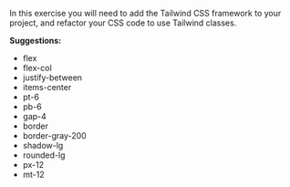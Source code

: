 In this exercise you will need to add the Tailwind CSS framework to your project, and refactor your CSS code to use Tailwind classes.

**Suggestions:**
- flex 
- flex-col
- justify-between 
- items-center
- pt-6 
- pb-6 
- gap-4 
- border 
- border-gray-200 
- shadow-lg 
- rounded-lg 
- px-12 
- mt-12